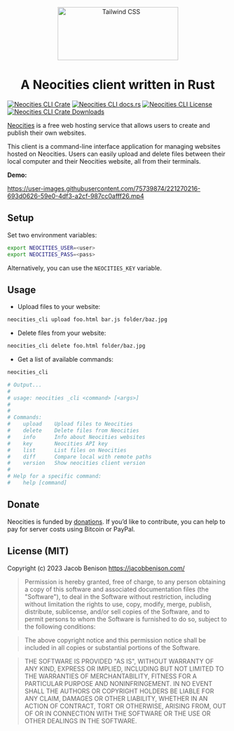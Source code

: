 <p align="center">
  <a href="https://jacobbenison.com/">
    <picture>
      <source media="(prefers-color-scheme: dark)" srcset="https://user-images.githubusercontent.com/75739874/220756778-26348fde-148f-4383-859c-8624d3de955d.png">
      <source media="(prefers-color-scheme: light)" srcset="https://user-images.githubusercontent.com/75739874/220756757-7204f7eb-2d3d-4c8e-a449-b294ac851304.png">
      <img alt="Tailwind CSS" src="https://user-images.githubusercontent.com/75739874/220756757-7204f7eb-2d3d-4c8e-a449-b294ac851304.png" width="275" height="121" style="max-width: 100%;">
    </picture>
  </a>
</p>

<h1 align="center">A Neocities client written in Rust</h1>

[![Neocities CLI Crate](https://img.shields.io/crates/v/neocities_cli)](https://crates.io/crates/neocities_cli)
[![Neocities CLI docs.rs](https://img.shields.io/docsrs/neocities_cli)](https://docs.rs/neocities_cli/0.1.2/neocities_cli/index.html)
[![Neocities CLI License](https://img.shields.io/github/license/ge3224/neocities)](https://github.com/ge3224/neocities/blob/main/LICENSE)
[![Neocities CLI Crate Downloads](https://img.shields.io/crates/d/neocities_cli)](https://crates.io/crates/neocities_cli)

[Neocities](https://neocities.org/about) is a free web hosting service that allows users to create and publish their own websites. 

This client is a command-line interface application for managing websites hosted on Neocities. Users can easily upload and delete files between their local computer and their Neocities website, all from their terminals.

**Demo:**

https://user-images.githubusercontent.com/75739874/221270216-693d0626-59e0-4df3-a2cf-987cc0afff26.mp4

## Setup

Set two environment variables:

```bash
export NEOCITIES_USER=<user>
export NEOCITIES_PASS=<pass>
```

Alternatively, you can use the `NEOCITIES_KEY` variable.

## Usage

- Upload files to your website:

```bash
neocities_cli upload foo.html bar.js folder/baz.jpg
```

- Delete files from your website:

```bash
neocities_cli delete foo.html folder/baz.jpg
```

- Get a list of available commands:

```bash
neocities_cli

# Output...
#
# usage: neocities _cli <command> [<args>]
# 
# 
# Commands:
#    upload    Upload files to Neocities
#    delete    Delete files from Neocities
#    info      Info about Neocities websites
#    key       Neocities API key
#    list      List files on Neocities
#    diff      Compare local with remote paths
#    version   Show neocities client version
# 
# Help for a specific command:
#    help [command]
```

## Donate

Neocities is funded by [donations](https://neocities.org/donate). If you’d like to contribute, you can help to pay for server costs using Bitcoin or PayPal.

## License (MIT)

Copyright (c) 2023 Jacob Benison https://jacobbenison.com/

> Permission is hereby granted, free of charge, to any person obtaining a copy
> of this software and associated documentation files (the "Software"), to deal
> in the Software without restriction, including without limitation the rights
> to use, copy, modify, merge, publish, distribute, sublicense, and/or sell
> copies of the Software, and to permit persons to whom the Software is
> furnished to do so, subject to the following conditions:

> The above copyright notice and this permission notice shall be included in all
> copies or substantial portions of the Software.

> THE SOFTWARE IS PROVIDED "AS IS", WITHOUT WARRANTY OF ANY KIND, EXPRESS OR
> IMPLIED, INCLUDING BUT NOT LIMITED TO THE WARRANTIES OF MERCHANTABILITY,
> FITNESS FOR A PARTICULAR PURPOSE AND NONINFRINGEMENT. IN NO EVENT SHALL THE
> AUTHORS OR COPYRIGHT HOLDERS BE LIABLE FOR ANY CLAIM, DAMAGES OR OTHER
> LIABILITY, WHETHER IN AN ACTION OF CONTRACT, TORT OR OTHERWISE, ARISING FROM,
> OUT OF OR IN CONNECTION WITH THE SOFTWARE OR THE USE OR OTHER DEALINGS IN THE
> SOFTWARE.
